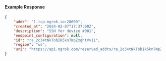 <!-- Code generated for API Clients. DO NOT EDIT. -->

#### Example Response

```json
{
	"addr": "1.tcp.ngrok.io:20000",
	"created_at": "2024-02-07T17:37:00Z",
	"description": "SSH for device #001",
	"endpoint_configuration": null,
	"id": "ra_2c34tNkTobIk5kn7WpZxghtVv11",
	"region": "us",
	"uri": "https://api.ngrok.com/reserved_addrs/ra_2c34tNkTobIk5kn7WpZxghtVv11"
}
```
